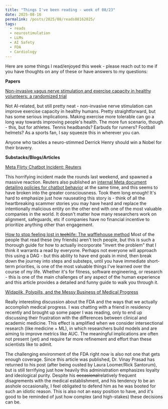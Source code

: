 ```yaml
---
title: "Things I've been reading - week of 08/23"
date: 2025-08-16
permalink: /posts/2025/08/reads08162025/
tags:
  - reads
  - neurostimulation
  - LLMs
  - AI Safety
  - FDA
  - Cardiology
---
```


Here are some things I read/enjoyed this week - please reach out to me if you have thoughts on any of these or have answers to my questions:

**Papers**

[Non-invasive vagus nerve stimulation and exercise capacity in healthy volunteers: a randomized trial](https://academic.oup.com/eurheartj/article/46/17/1634/8023896?login=false)

Not AI-related, but still pretty neat - non-invasive nerve stimulation can improve exercise capacity in healthy humans. Pretty straightforward, but has some serious implications. Making exercise more tolerable can go a long way towards improving people's health. The more fun scenario, though - this, but for athletes. Tennis headbands? Earbuds for runners? Football helmets? As a sports fan, I say squeeze this in wherever you can. 

Anyone who tackles a neuro-stimmed Derrick Henry should win a Nobel for their bravery.



**Substacks/Blogs/Articles**

[Meta Flirty Chatbot Incident: Reuters](https://www.reuters.com/investigates/special-report/meta-ai-chatbot-death/)

This horrifying incident made the rounds last weekend, and spawned a massive reaction. Reuters also published an [internal Meta document detailing policies for chatbot behavior](https://www.reuters.com/investigates/special-report/meta-ai-chatbot-guidelines/) at the same time, and this seems to have broken into the greater consciousness. Took them long enough! It's hard to emphasize just how nauseating this story is - think of all the heartbreaking scammer stories you may have heard and replace the intentionally malicious entity on the other end with one of the most valuable companies in the world. It doesn't matter how many researchers work on alignment, safeguards, etc if companies have no financial incentive to prioritize anything other than engagement. 

[How to stop feeling lost in ~~tech~~life: The wafflehouse method](https://www.yacinemahdid.com/p/how-to-stop-feeling-lost-in-tech)
Most of the people that read these (my friends) aren't tech people, but this is such a thorough guide for how to actually incorporate "invert the problem" that I think it warrants a read by everyone. Perhaps not everyone will approach this using a DAG - but this ability to have end goals in mind, then break down the journey into steps and substeps, until you have immediate short-term priorities, is one of the most valuable things I've learned over the course of my life. Whether it's for fitness, software engineering, or research - this is one of the main challenges of any aspect of the human experience and this article provides a detailed and funny guide to walk you through it. 

[Widaplik, Polypills, and the Messy Business of Medical Progress](https://gregorykatz.substack.com/p/widaplik-polypills-and-the-messy)

Really interesting discussion about the FDA and the ways that we actually accomplish medical progress. I was chatting with a friend in residency recently and brought up some paper I was reading, only to end up discussing their frustration with the differences between clinical and academic medicine. This effect is amplified when we consider intersectional research (like medicine + ML), in which researchers build models and are aiming to improve metrics like AUC. The meaningful implications are often not present (yet) and require far more refinement and effort than these scientists like to admit. 

The challenging environment of the FDA right now is also not one that gets enough coverage. Since this article was published, Dr. Vinay Prasad has returned to his post (after being ousted by Laura Loomer/Rick Santorum), but is still terrifying just how heavily this administration emphasizes loyalty and ideological purity. Despite his ~~occasional~~relatively frequent disagrements with the medical establishment, and his tendency to be an asshole occasionally, I feel obligated to defend him as he was booted for such an idiotic reason. This is also not an easy position to have, and it's good to be reminded of just how complex (and high-stakes) these decisions can be.  